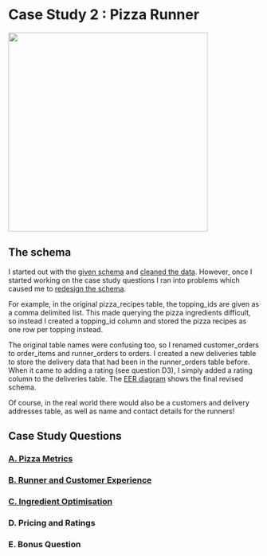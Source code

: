 <h1>Case Study 2 : Pizza Runner</h1>
<a href="https://8weeksqlchallenge.com/case-study-2/" target="_blank">
<img src="https://8weeksqlchallenge.com/images/case-study-designs/2.png" width = "400">
</a>

## The schema
I started out with the [given schema](1_schema.sql) and [cleaned the data](2_data_cleaning.sql). However, once I started working on the case study questions I ran into problems which caused me to [redesign the schema](3_schema_v2.sql). 

For example, in the original pizza_recipes table, the topping_ids are given as a comma delimited list. This made querying the pizza ingredients difficult, so instead I created a topping_id column and stored the pizza recipes as one row per topping instead. 

The original table names were confusing too, so I renamed customer_orders to order_items and runner_orders to orders. I created a new deliveries table to store the delivery data that had been in the runner_orders table before. When it came to adding a rating (see question D3), I simply added a rating column to the deliveries table. The [EER diagram](pizza_runner_v2.png) shows the final revised schema. 

Of course, in the real world there would also be a customers and delivery addresses table, as well as name and contact details for the runners!

## Case Study Questions

### [A. Pizza Metrics](A_pizza_metrics.md)
### [B. Runner and Customer Experience](B_runner_cust_experience.md)
### [C. Ingredient Optimisation](C_ingredient_optimisation.md)
### D. Pricing and Ratings
### E. Bonus Question
